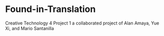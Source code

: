 # Found-in-Translation
Creative Technology 4 Project 1
a collaborated project of Alan Amaya, Yue Xi, and Mario Santanilla
